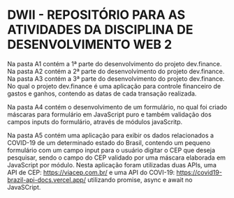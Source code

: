 # DWII - REPOSITÓRIO PARA AS ATIVIDADES DA DISCIPLINA DE DESENVOLVIMENTO WEB 2

Na pasta A1 contém a 1ª parte do desenvolvimento do projeto dev.finance. Na pasta A2 contém a 2ª parte do desenvolvimento do projeto dev.finance. Na pasta A3 contém a 3ª parte do desenvolvimento do projeto dev.finance. No qual o projeto dev.finance é uma aplicação para controle financeiro de gastos e ganhos, contendo as datas de cada transação realizada.

Na pasta A4 contém o desenvolvimento de um formulário, no qual foi criado máscaras para formulário em JavaScript puro e também validação dos campos inputs do formulário, através de módulos javaScritp.

Na pasta A5 contém uma aplicação para exibir os dados relacionados a COVID-19 de um determinado estado do Brasil, contendo um pequeno formulário com um campo input para o usuário digitar o CEP que deseja pesquisar, sendo o campo do CEP validado por uma máscara elaborada em JavaScript por módulo. Nesta aplicação foram utilizadas duas APIs, uma API de CEP: https://viacep.com.br/ e uma API do COVI-19: https://covid19-brazil-api-docs.vercel.app/ utilizando promise, async e await no JavaSCript.
